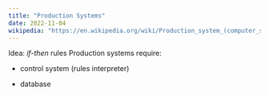```yaml
---
title: "Production Systems"
date: 2022-11-04
wikipedia: "https://en.wikipedia.org/wiki/Production_system_(computer_science)"
---
```


Idea: *if-then* rules
Production systems require:
* control system (rules interpreter)
- database